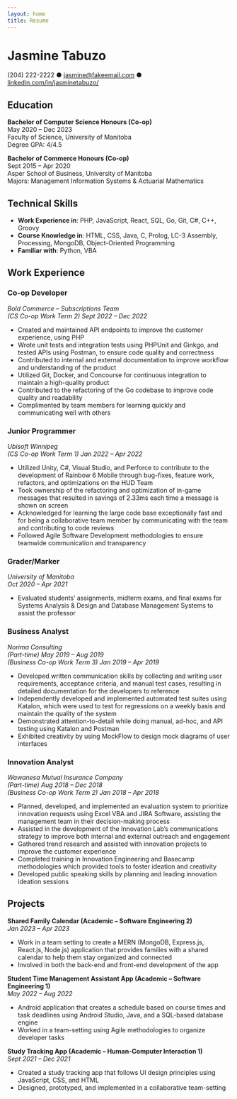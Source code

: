 ```yaml
---
layout: home
title: Resume
---
```


# Jasmine Tabuzo  
(204) 222-2222 ● jasmine@fakeemail.com ● [linkedin.com/in/jasminetabuzo/](https://www.linkedin.com/in/jasminetabuzo/)

## Education

**Bachelor of Computer Science Honours (Co-op)**   
May 2020 – Dec 2023    
Faculty of Science, University of Manitoba   
Degree GPA: 4/4.5   

**Bachelor of Commerce Honours (Co-op)**   
Sept 2015 – Apr 2020   
Asper School of Business, University of Manitoba    
Majors: Management Information Systems & Actuarial Mathematics   

## Technical Skills

- **Work Experience in**: PHP, JavaScript, React, SQL, Go, Git, C#, C++, Groovy
- **Course Knowledge in**: HTML, CSS, Java, C, Prolog, LC-3 Assembly, Processing, MongoDB, Object-Oriented Programming
- **Familiar with**: Python, VBA

## Work Experience

### **Co-op Developer**   
*Bold Commerce – Subscriptions Team*   
*(CS Co-op Work Term 2) Sept 2022 – Dec 2022*

- Created and maintained API endpoints to improve the customer experience, using PHP
- Wrote unit tests and integration tests using PHPUnit and Ginkgo, and tested APIs using Postman, to ensure 
code quality and correctness
- Contributed to internal and external documentation to improve workflow and understanding of the product
- Utilized Git, Docker, and Concourse for continuous integration to maintain a high-quality product 
- Contributed to the refactoring of the Go codebase to improve code quality and readability 
- Complimented by team members for learning quickly and communicating well with others

### **Junior Programmer**
*Ubisoft Winnipeg*   
*(CS Co-op Work Term 1) Jan 2022 – Apr 2022*   

- Utilized Unity, C#, Visual Studio, and Perforce to contribute to the development of Rainbow 6 Mobile through 
bug-fixes, feature work, refactors, and optimizations on the HUD Team 
- Took ownership of the refactoring and optimization of in-game messages that resulted in savings of 2.33ms 
each time a message is shown on screen
- Acknowledged for learning the large code base exceptionally fast and for being a collaborative team member 
by communicating with the team and contributing to code reviews 
- Followed Agile Software Development methodologies to ensure teamwide communication and transparency

### **Grader/Marker**
*University of Manitoba*   
*Oct 2020 – Apr 2021*   
- Evaluated students’ assignments, midterm exams, and final exams for Systems Analysis & Design and Database Management Systems to assist the professor

### **Business Analyst**
*Norima Consulting*   
*(Part-time) May 2019 – Aug 2019*   
*(Business Co-op Work Term 3) Jan 2019 – Apr 2019*   

- Developed written communication skills by collecting and writing user requirements, acceptance criteria, and manual test cases, resulting in detailed documentation for the developers to reference 
- Independently developed and implemented automated test suites using Katalon, which were used to test for regressions on a weekly basis and maintain the quality of the system
- Demonstrated attention-to-detail while doing manual, ad-hoc, and API testing using Katalon and Postman 
- Exhibited creativity by using MockFlow to design mock diagrams of user interfaces

### **Innovation Analyst**
*Wawanesa Mutual Insurance Company*   
*(Part-time) Aug 2018 – Dec 2018*   
*(Business Co-op Work Term 2) Jan 2018 – Apr 2018*   
- Planned, developed, and implemented an evaluation system to prioritize innovation requests using Excel VBA and JIRA Software, assisting the management team in their decision-making process
- Assisted in the development of the Innovation Lab’s communications strategy to improve both internal and external outreach and engagement
- Gathered trend research and assisted with innovation projects to improve the customer experience
- Completed training in Innovation Engineering and Basecamp methodologies which provided tools to foster ideation and creativity 
- Developed public speaking skills by planning and leading innovation ideation sessions

## Projects
**Shared Family Calendar (Academic – Software Engineering 2)**   
*Jan 2023 – Apr 2023*   
- Work in a team setting to create a MERN (MongoDB, Express.js, React.js, Node.js) application that provides families with a shared calendar to help them stay organized and connected
- Involved in both the back-end and front-end development of the app   

**Student Time Management Assistant App (Academic – Software Engineering 1)**   
*May 2022 – Aug 2022*     
- Android application that creates a schedule based on course times and task deadlines using Android Studio, Java, and a SQL-based database engine
- Worked in a team-setting using Agile methodologies to organize developer tasks

**Study Tracking App (Academic – Human-Computer Interaction 1)**   
*Sept 2021 – Dec 2021*   
- Created a study tracking app that follows UI design principles using JavaScript, CSS, and HTML 
- Designed, prototyped, and implemented in a collaborative team-setting


